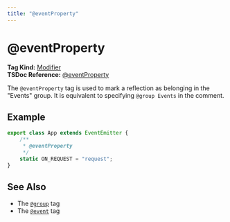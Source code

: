 ```yaml
---
title: "@eventProperty"
---
```


# @eventProperty

**Tag Kind:** [Modifier](../tags.md#Modifier-Tags) <br>
**TSDoc Reference:** [@eventProperty](https://tsdoc.org/pages/tags/eventProperty/)

The `@eventProperty` tag is used to mark a reflection as belonging in the "Events" group.
It is equivalent to specifying `@group Events` in the comment.

## Example

```ts
export class App extends EventEmitter {
    /**
     * @eventProperty
     */
    static ON_REQUEST = "request";
}
```

## See Also

-   The [`@group`](group.md) tag
-   The [`@event`](event.md) tag
